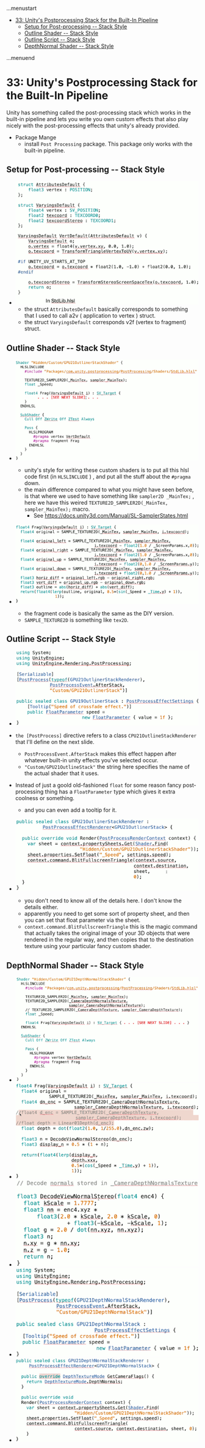 ...menustart

- [33: Unity's Postprocessing Stack for the Built-In Pipeline](#792c549cc2c24b15cdfa876733834d09)
    - [Setup for Post-processing -- Stack Style](#9e6d9a9859cf831f27fbe692ed23b502)
    - [Outline Shader -- Stack Style](#5c26834dfb453a3364b627b2b75e40ca)
    - [Outline Script -- Stack Style](#b06025a86109d150e380e6477b9fa0a9)
    - [DepthNormal Shader  -- Stack Style](#d11c637849f54eb575704fe23f546a17)

...menuend


<h2 id="792c549cc2c24b15cdfa876733834d09"></h2>


# 33: Unity's Postprocessing Stack for the Built-In Pipeline

Unity has something called the post-processing stack which works in the built-in pipeline and lets you write you own custom effects that also play nicely with the post-processing effects that unity's already provided.

- Package Mange 
    - install `Post Processing` package. This package only works with the built-in pipeline.


<h2 id="9e6d9a9859cf831f27fbe692ed23b502"></h2>


## Setup for Post-processing -- Stack Style

- ![](../imgs/gpu_postproc_stack_1.png)
    - the struct `AttributesDefault` basically corresponds to something that I used to call a2v ( application to vertex ) struct.
    - the struct `VaryingsDefault` corresponds v2f (vertex to fragment) struct.


<h2 id="5c26834dfb453a3364b627b2b75e40ca"></h2>


## Outline Shader -- Stack Style 

- ![](../imgs/gpu_postproc_stack_outline_1.png)
    - unity's style for writing these custom shaders is to put all this hlsl code first (in `HLSLINCLUDE` ) , and put all the stuff about the `#pragma` down.
    - the main difference compared to what you might have seen before, is that where we used to have something like `sampler2D _MainTex;` , here we have this weired `TEXTURE2D_SAMPLER2D(_MainTex, sampler_MainTex);` macro. 
        - See  https://docs.unity3d.com/Manual/SL-SamplerStates.html

- ![](../imgs/gpu_postproc_stack_outline_2.png)
    - the fragment code is basically the same as the DIY version.
    - `SAMPLE_TEXTURE2D`  is something like `tex2D`.


<h2 id="b06025a86109d150e380e6477b9fa0a9"></h2>


## Outline Script -- Stack Style

- ![](../imgs/gpu_postproc_stack_outline_cs_1.png)
- `the [PostProcess]` directive refers to a class `CPU21OutlineStackRenderer` that I'll define on the next slide.
    - `PostProcessEvent.AfterStack` makes this effect happen after whatever built-in unity effects you've selected occur.
    - `"Custom/GPU21OutlineStack"` the string here specifies the name of the actual shader that it uses.
- Instead of just a goold old-fashioned `float` for some reason fancy post-processing thing has a `FloatParameter` type which gives it extra coolness or something.
    - and you can even add a tooltip for it. 

- ![](../imgs/gpu_postproc_stack_outline_cs_2.png)
    - you don't need to know all of the details here. I don't know the details either.
    - apparently you need to get some sort of property sheet, and then you can set that float parameter via the sheet.
    - `context.command.BlitFullscreenTriangle` this is the magic command that actually takes the original image of your 3D objects that were rendered in the regular way, and then copies that to the destination texture using your particular fancy custom shader.


<h2 id="d11c637849f54eb575704fe23f546a17"></h2>


## DepthNormal Shader  -- Stack Style

- ![](../imgs/gpu_postproc_stack_depthnormal_1.png)
- ![](../imgs/gpu_postproc_stack_depthnormal_2.png)
- ![](../imgs/gpu_postproc_stack_depthnormal_3.png)
- ![](../imgs/gpu_postproc_stack_depthnormal_4.png)
- ![](../imgs/gpu_postproc_stack_depthnormal_5.png)



